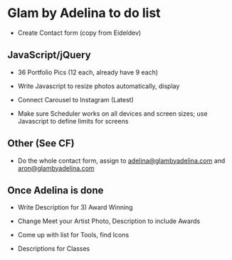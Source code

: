 # Glam by Adelina to do list

* Create Contact form (copy from Eideldev)

## JavaScript/jQuery

* 36 Portfolio Pics (12 each, already have 9 each)

* Write Javascript to resize photos automatically, display

* Connect Carousel to Instagram (Latest)

* Make sure Scheduler works on all devices and screen sizes; use Javascript to define limits for screens

## Other (See CF)

* Do the whole contact form, assign to adelina@glambyadelina.com and aron@glambyadelina.com

## Once Adelina is done

* Write Description for 3) Award Winning

* Change Meet your Artist Photo, Description to include Awards

* Come up with list for Tools, find Icons

* Descriptions for Classes
